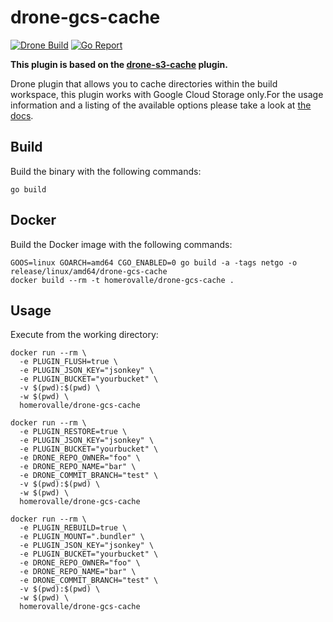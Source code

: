 # drone-gcs-cache

[![Drone Build](https://drone.hvalle.com/api/badges/hvalle/drone-gcs-cache/status.svg?branch=master)](https://drone.hvalle.com/api/badges/hvalle/drone-gcs-cache/status.svg?branch=master)
[![Go Report](https://goreportcard.com/badge/github.com/hvalle/drone-gcs-cache)](https://goreportcard.com/report/github.com/hvalle/drone-gcs-cache)

**This plugin is based on the [drone-s3-cache](https://github.com/drone-plugins/drone-s3-cache) plugin.**

Drone plugin that allows you to cache directories within the build workspace, this plugin works with Google Cloud Storage only.For the usage information and a listing of the available options please take a look at [the docs](http://plugins.drone.io/hvalle/drone-gcs-cache/).


## Build

Build the binary with the following commands:

```
go build
```

## Docker

Build the Docker image with the following commands:

```
GOOS=linux GOARCH=amd64 CGO_ENABLED=0 go build -a -tags netgo -o release/linux/amd64/drone-gcs-cache
docker build --rm -t homerovalle/drone-gcs-cache .
```

## Usage

Execute from the working directory:

```
docker run --rm \
  -e PLUGIN_FLUSH=true \
  -e PLUGIN_JSON_KEY="jsonkey" \
  -e PLUGIN_BUCKET="yourbucket" \
  -v $(pwd):$(pwd) \
  -w $(pwd) \
  homerovalle/drone-gcs-cache

docker run --rm \
  -e PLUGIN_RESTORE=true \
  -e PLUGIN_JSON_KEY="jsonkey" \
  -e PLUGIN_BUCKET="yourbucket" \
  -e DRONE_REPO_OWNER="foo" \
  -e DRONE_REPO_NAME="bar" \
  -e DRONE_COMMIT_BRANCH="test" \
  -v $(pwd):$(pwd) \
  -w $(pwd) \
  homerovalle/drone-gcs-cache

docker run --rm \
  -e PLUGIN_REBUILD=true \
  -e PLUGIN_MOUNT=".bundler" \
  -e PLUGIN_JSON_KEY="jsonkey" \
  -e PLUGIN_BUCKET="yourbucket" \
  -e DRONE_REPO_OWNER="foo" \
  -e DRONE_REPO_NAME="bar" \
  -e DRONE_COMMIT_BRANCH="test" \
  -v $(pwd):$(pwd) \
  -w $(pwd) \
  homerovalle/drone-gcs-cache
```
